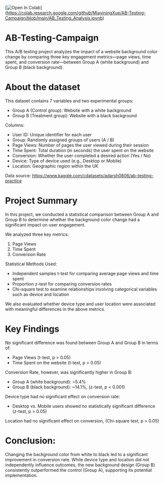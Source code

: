 [![Open In Colab](https://colab.research.google.com/assets/colab-badge.svg)]
(https://colab.research.google.com/github/MiayiningXue/AB-Testing-Campaign/blob/main/AB_Testing_Analysis.ipynb) 

# AB-Testing-Campaign
This A/B testing project analyzes the impact of a website background color change by comparing three key engagement metrics—page views, time spent, and conversion rate—between Group A (white background) and Group B (black background).

# About the dataset 
This dataset contains 7 variables and two experimental groups:

- Group A (Control group): Website with a white background
- Group B (Treatment group): Website with a black background

Columns:
- User ID: Unique identifier for each user
- Group: Randomly assigned groups of users (A / B)
- Page Views: Number of pages the user viewed during their session
- Time Spent: Total duration (in seconds) the user spent on the website
- Conversion: Whether the user completed a desired action (Yes / No)
- Device: Type of device used (e.g., Desktop or Mobile)
- Location: Geographic region within the UK

Data source: https://www.kaggle.com/cdatasets/adarsh0806/ab-testing-practice

# Project Summary
In this project, we conducted a statistical comparison between Group A and Group B to determine whether the background color change had a significant impact on user engagement.

We analyzed three key metrics:
1. Page Views
2. Time Spent
3. Conversion Rate

Statistical Methods Used:
- Independent samples t-test for comparing average page views and time spent
- Proportion z-test for comparing conversion rates
- Chi-square test to examine relationships involving categorical variables such as device and location

We also evaluated whether device type and user location were associated with meaningful differences in the above metrics.

# Key Findings
No significant difference was found between Group A and Group B in terms of:
- Page Views (t-test, p > 0.05)
- Time Spent on the website (t-test, p > 0.05)

Conversion Rate, however, was significantly higher in Group B:
- Group A (white background): ~5.4%
- Group B (black background): ~14.1%, (z-test, p < 0.001)

Device type had no significant effect on conversion rate:
- Desktop vs. Mobile users showed no statistically significant difference (z-test, p > 0.05)

Location had no significant effect on conversion, (Chi-square test, p > 0.05)

# Conclusion: 
Changing the background color from white to black led to a significant improvement in conversion rate. While device type and location did not independently influence outcomes, the new background design (Group B) consistently outperformed the control (Group A), supporting its potential implementation.











